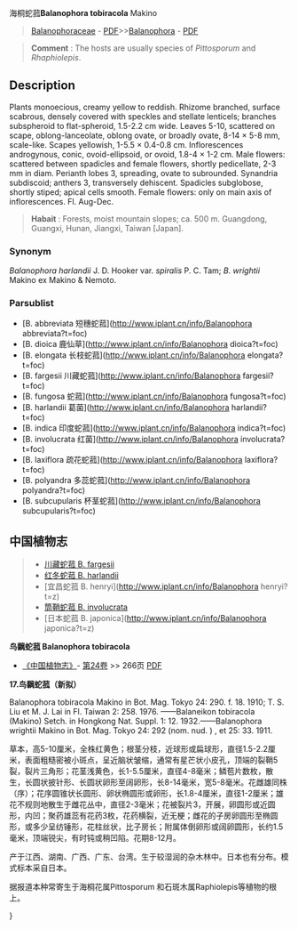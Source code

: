 海桐蛇菰**Balanophora tobiracola** Makino

> [Balanophoraceae](http://www.iplant.cn/info/Balanophoraceae?t=foc) - [PDF](http://www.iplant.cn/foc/pdf/Balanophoraceae.pdf)>>[Balanophora](http://www.iplant.cn/info/Balanophora?t=foc) - [PDF](http://www.iplant.cn/foc/pdf/Balanophora.pdf)

> **Comment** : 
> The hosts are usually species of *Pittosporum* and *Rhaphiolepis*.

## Description

Plants monoecious, creamy yellow to reddish. Rhizome branched, surface scabrous, densely covered with speckles and stellate lenticels; branches subspheroid to flat-spheroid, 1.5-2.2 cm wide. Leaves 5-10, scattered on scape, oblong-lanceolate, oblong ovate, or broadly ovate, 8-14 × 5-8 mm, scale-like. Scapes yellowish, 1-5.5 × 0.4-0.8 cm. Inflorescences androgynous, conic, ovoid-ellipsoid, or ovoid, 1.8-4 × 1-2 cm. Male flowers: scattered between spadicles and female flowers, shortly pedicellate, 2-3 mm in diam. Perianth lobes 3, spreading, ovate to subrounded. Synandria subdiscoid; anthers 3, transversely dehiscent. Spadicles subglobose, shortly stiped; apical cells smooth. Female flowers: only on main axis of inflorescences. Fl. Aug-Dec.

> **Habait** : 
> Forests, moist mountain slopes; ca. 500 m. Guangdong, Guangxi, Hunan, Jiangxi, Taiwan [Japan].

### Synonym
*Balanophora* *harlandii* J. D. Hooker var. *spiralis* P. C. Tam; *B*. *wrightii* Makino ex Makino & Nemoto.

### Parsublist

* [B.  abbreviata  短穗蛇菰](http://www.iplant.cn/info/Balanophora abbreviata?t=foc)
* [B.  dioica  鹿仙草](http://www.iplant.cn/info/Balanophora dioica?t=foc)
* [B.  elongata  长枝蛇菰](http://www.iplant.cn/info/Balanophora elongata?t=foc)
* [B.  fargesii  川藏蛇菰](http://www.iplant.cn/info/Balanophora fargesii?t=foc)
* [B.  fungosa  蛇菰](http://www.iplant.cn/info/Balanophora fungosa?t=foc)
* [B.  harlandii  葛菌](http://www.iplant.cn/info/Balanophora harlandii?t=foc)
* [B.  indica  印度蛇菰](http://www.iplant.cn/info/Balanophora indica?t=foc)
* [B.  involucrata  红菌](http://www.iplant.cn/info/Balanophora involucrata?t=foc)
* [B.  laxiflora  疏花蛇菰](http://www.iplant.cn/info/Balanophora laxiflora?t=foc)
* [B.  polyandra  多蕊蛇菰](http://www.iplant.cn/info/Balanophora polyandra?t=foc)
* [B.  subcupularis  杯茎蛇菰](http://www.iplant.cn/info/Balanophora subcupularis?t=foc)

## 中国植物志

> * [川藏蛇菰  B.  fargesii](Balanophora-fargesii-川藏蛇菰.md)
> * [红冬蛇菰  B.  harlandii](Balanophora-harlandii-葛菌.md)
> * [宜昌蛇菰  B.  henryi](http://www.iplant.cn/info/Balanophora henryi?t=z)
> * [筒鞘蛇菰  B.  involucrata](Balanophora-involucrata-红菌.md)
> * [日本蛇菰  B.  japonica](http://www.iplant.cn/info/Balanophora japonica?t=z)

**鸟黐蛇菰 Balanophora tobiracola**

* [《中国植物志》](http://www.iplant.cn/frps)- [第24卷](http://www.iplant.cn/frps/vol/24) >> 266页 [PDF](http://www.iplant.cn/frps/pdf/24/266b.pdf)

**17.鸟黐蛇菰（新拟）**

Balanophora tobiracola Makino in Bot. Mag. Tokyo 24: 290. f. 18. 1910; T. S. Liu et M. J. Lai in Fl. Taiwan 2: 258. 1976. ——Balaneikon tobiracola (Makino) Setch. in Hongkong Nat. Suppl. 1: 12. 1932.——Balanophora wrightii Makino in Bot. Mag. Tokyo 24: 292 (nom. nud. ) , et 25: 33. 1911.

草本，高5-10厘米，全株红黄色；根茎分枝，近球形或扁球形，直径1.5-2.2厘米，表面粗糙密被小斑点，呈近脑状皱缩，通常有星芒状小皮孔，顶端的裂鞘5裂，裂片三角形；花茎浅黄色，长1-5.5厘米，直径4-8毫米；鳞苞片数枚，散生，长圆状披针形、长圆状卵形至阔卵形，长8-14毫米，宽5-8毫米。花雌雄同株（序）；花序圆锥状长圆形、卵状椭圆形或卵形，长1.8-4厘米，直径1-2厘米；雄花不规则地散生于雌花丛中，直径2-3毫米；花被裂片3，开展，卵圆形或近圆形，内凹；聚药雄蕊有花药3枚，花药横裂，近无梗；雌花的子房卵圆形至椭圆形，或多少呈纺锤形，花柱丝状，比子房长；附属体倒卵形或阔卵圆形，长约1.5毫米，顶端锐尖，有时钝或稍凹陷。花期8-12月。

产于江西、湖南、广西、广东、台湾。生于较湿润的杂木林中。日本也有分布。模式标本采自日本。

据报道本种常寄生于海桐花属Pittosporum 和石斑木属Raphiolepis等植物的根上。

}
